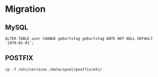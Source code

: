 Migration
=========


MySQL
-----

```
ALTER TABLE user CHANGE geburtstag geburtstag DATE NOT NULL DEFAULT '1970-01-01';
```

POSTFIX
-------

```
cp -f /etc/services /data/spool/postfix/etc/
```
